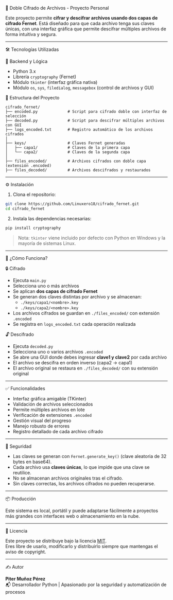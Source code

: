 🔐 Doble Cifrado de Archivos - Proyecto Personal

Este proyecto permite **cifrar y descifrar archivos usando dos capas de cifrado Fernet**. Está diseñado para que cada archivo tenga sus claves únicas, con una interfaz gráfica que permite descifrar múltiples archivos de forma intuitiva y segura.

---

🛠️ Tecnologías Utilizadas

🧠 Backend y Lógica
- Python 3.x
- Librería `cryptography` (Fernet)
- Módulo `tkinter` (interfaz gráfica nativa)
- Módulo `os`, `sys`, `filedialog`, `messagebox` (control de archivos y GUI)

📂 Estructura del Proyecto

```
cifrado_fernet/
├── encoded.py             # Script para cifrado doble con interfaz de selección
├── decoded.py             # Script para descifrar múltiples archivos con GUI
├── logs_encoded.txt       # Registro automático de los archivos cifrados
│
├── keys/                  # Claves Fernet generadas
│   ├── capa1/             # Claves de la primera capa
│   └── capa2/             # Claves de la segunda capa
│
├── files_encoded/         # Archivos cifrados con doble capa (extensión .encoded)
├── files_decoded/         # Archivos descifrados y restaurados
```

---

⚙️ Instalación

1. Clona el repositorio:

```bash
git clone https://github.com/Linuxero18/cifrado_fernet.git
cd cifrado_fernet
```

2. Instala las dependencias necesarias:

```bash
pip install cryptography
```

> Nota: `tkinter` viene incluido por defecto con Python en Windows y la mayoría de sistemas Linux.

---

🚀 ¿Cómo Funciona?

🔒 Cifrado

- Ejecuta `main.py`
- Selecciona uno o más archivos
- Se aplican **dos capas de cifrado Fernet**
- Se generan dos claves distintas por archivo y se almacenan:
  - `./keys/capa1/<nombre>.key`
  - `./keys/capa2/<nombre>.key`
- Los archivos cifrados se guardan en `./files_encoded/` con extensión `.encoded`
- Se registra en `logs_encoded.txt` cada operación realizada

🔓 Descifrado

- Ejecuta `decoded.py`
- Selecciona uno o varios archivos `.encoded`
- Se abre una GUI donde debes ingresar **clave1 y clave2** por cada archivo
- El archivo se descifra en orden inverso (capa2 → capa1)
- El archivo original se restaura en `./files_decoded/` con su extensión original

---

✅ Funcionalidades

- Interfaz gráfica amigable (TKinter)
- Validación de archivos seleccionados
- Permite múltiples archivos en lote
- Verificación de extensiones `.encoded`
- Gestión visual del progreso
- Manejo robusto de errores
- Registro detallado de cada archivo cifrado

---

🔐 Seguridad

- Las claves se generan con `Fernet.generate_key()` (clave aleatoria de 32 bytes en base64).
- Cada archivo usa **claves únicas**, lo que impide que una clave se reutilice.
- No se almacenan archivos originales tras el cifrado.
- Sin claves correctas, los archivos cifrados no pueden recuperarse.

---

📦 Producción

Este sistema es local, portátil y puede adaptarse fácilmente a proyectos más grandes con interfaces web o almacenamiento en la nube.

---

📜 Licencia

Este proyecto se distribuye bajo la licencia [MIT](./LICENSE).  
Eres libre de usarlo, modificarlo y distribuirlo siempre que mantengas el aviso de copyright.

---

✍️ Autor

**Piter Muñoz Pérez**  
📬 Desarrollador Python | Apasionado por la seguridad y automatización de procesos
